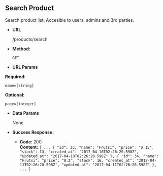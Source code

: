 **Search Product**
----
  Search product list. Accesible to users, admins and 3rd parties.

* **URL**

  /products/search

* **Method:**

  `GET`
  
*  **URL Params**

  **Required:**
 
   `name=[string]`

  **Optional:**
 
   `page=[integer]`
   

* **Data Params**

  None

* **Success Response:**

  * **Code:** 200 <br />
    **Content:** `{ ...
                    {
                      "id": 33,
                      "name": "Frutsi",
                      "price": "0.15",
                      "stock": 13,
                      "created_at": "2017-04-10T02:26:20.598Z",
                      "updated_at": "2017-04-10T02:26:20.598Z"
                    },
                    {
                      "id": 34,
                      "name": "Frutsi",
                      "price": "0.2",
                      "stock": 16,
                      "created_at": "2017-04-11T02:26:20.598Z",
                      "updated_at": "2017-04-11T02:26:20.598Z"
                    },
                    ...
                  }`
